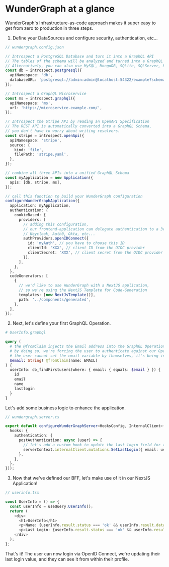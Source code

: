 # WunderGraph at a glance

WunderGraph's Infrastructure-as-code approach makes it super easy to get from zero to production in three steps.

1. Define your DataSources and configure security, authentication, etc...

```typescript
// wundergraph.config.json

// Introspect a PostgreSQL Database and turn it into a GraphQL API
// The tables of the schema will be analyzed and turned into a GraphQL Schema
// Alternatively, you can also use MySQL, MongoDB, SQLite, SQLServer, Planetscale and more...
const db = introspect.postgresql({
  apiNamespace: 'db',
  databaseURL: 'postgresql://admin:admin@localhost:54322/example?schema=public',
});

// Introspect a GraphQL Microservice
const ms = introspect.graphql({
  apiNamespace: 'ms',
  url: 'https://microservice.example.com/',
});

// Introspect the Stripe API by reading an OpenAPI Specification
// The REST API is automatically converted into a GraphQL Schema,
// you don't have to worry about writing resolvers.
const stripe = introspect.openApi({
  apiNamespace: 'stripe',
  source: {
    kind: 'file',
    filePath: 'stripe.yaml',
  },
});

// combine all three APIs into a unified GraphQL Schema
const myApplication = new Application({
  apis: [db, stripe, ms],
});

// call this function to build your WunderGraph configuration
configureWunderGraphApplication({
  application: myApplication,
  authentication: {
    cookieBased: {
      providers: [
        // adding this configuration,
        // our frontend-application can delegate authentication to a 3rd party identity provider like:
        // Keycloak, Auth0, Okta, etc...
        authProviders.openIDConnect({
          id: 'myAuth', // you have to choose this ID
          clientId: 'XXX', // client ID from the OIDC provider
          clientSecret: 'XXX', // client secret from the OIDC provider
        }),
      ],
    },
  },
  codeGenerators: [
    {
      // we'd like to use WunderGraph with a NextJS application,
      // so we're using the NextJS Template for Code-Generation
      templates: [new NextJsTemplate()],
      path: '../components/generated',
    },
  ],
});
```

2. Next, let's define your first GraphQL Operation.

```graphql
# UserInfo.graphql

query (
  # the @fromClaim injects the Email address into the GraphQL Operation
  # by doing so, we're forcing the user to authenticate against our OpenID Connect provider
  # the user cannot set the email variable by themselves, it's being injected from the OIDC claims
  $email: String! @fromClaim(name: EMAIL)
) {
  userInfo: db_findFirstusers(where: { email: { equals: $email } }) {
    id
    email
    name
    lastlogin
  }
}
```

Let's add some business logic to enhance the application.

```typescript
// wundergraph.server.ts

export default configureWunderGraphServer<HooksConfig, InternalClient>((serverContext) => ({
  hooks: {
    authentication: {
      postAuthentication: async (user) => {
        // let's add a custom hook to update the last login field for the user
        serverContext.internalClient.mutations.SetLastLogin({ email: user.email });
      },
    },
  },
}));
```

3. Now that we've defined our BFF, let's make use of it in our NextJS Application!

```typescript jsx
// userinfo.tsx

const UserInfo = () => {
  const userInfo = useQuery.UserInfo();
  return (
    <div>
      <h1>UserInfo</h1>
      <p>Name: {userInfo.result.status === 'ok' && userInfo.result.data.userInfo.name}</p>
      <p>Last Login: {userInfo.result.status === 'ok' && userInfo.result.data.userInfo.lastlogin}</p>
    </div>
  );
};
```

That's it! The user can now login via OpenID Connect,
we're updating their last login value,
and they can see it from within their profile.
